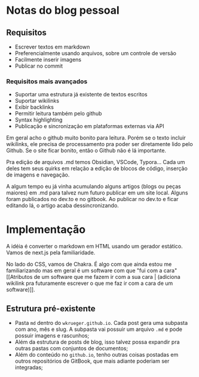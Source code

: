 # Notas do blog pessoal

## Requisitos
- Escrever textos em markdown
- Preferencialmente usando arquivos, sobre um controle de versão
- Facilmente inserir imagens
- Publicar no commit

### Requisitos mais avançados
 - Suportar uma estrutura já existente de textos escritos
 - Suportar wikilinks
 - Exibir backlinks
 - Permitir leitura também pelo github
 - Syntax highlighting
 - Publicação e sincronização em plataformas externas via API

Em geral acho o github muito bonito para leitura. Porém se o texto incluir wikilinks, ele precisa de processamento pra poder ser diretamente lido pelo Github. Se o site ficar bonito, então o Github não é lá importante.

Pra edição de arquivos .md temos Obsidian, VSCode, Typora... Cada um deles tem seus quirks em relação a edição de blocos de código, inserção de imagens e navegação.

A algum tempo eu já vinha acumulando alguns artigos (blogs ou peças maiores) em .md para talvez num futuro publicar em um site local. Alguns foram publicados no dev.to e no gitbook. Ao publicar no dev.to e ficar editando lá, o artigo acaba dessincronizando.

# Implementação

A idéia é converter o markdown em HTML usando um gerador estático. Vamos de next.js pela familiaridade.

No lado do CSS, vamos de Chakra. É algo com que ainda estou me familiarizando mas em geral é um software com que "fui com a cara" [[Atributos de um software que me fazem ir com a sua cara | (adiciona wikilink pra futuramente escrever o que me faz ir com a cara de um software)]].

## Estrutura pré-existente

 - Pasta `md` dentro do `wkrueger.github.io`. Cada post gera uma subpasta com ano, mês e slug. A subpasta vai possuir um arquivo `.md` e pode possuir imagens e rascunhos;
 - Além da estrutura de posts de blog, isso talvez possa expandir pra outras pastas com conjuntos de documentos;
 - Além do conteúdo no `github.io`, tenho outras coisas postadas em outros repositórios de GitBook, que mais adiante poderiam ser integradas;